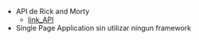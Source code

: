 * API de Rick and Morty
  - [link_API](https://rickandmortyapi.com/)
* Single Page Application sin utilizar ningun framework

